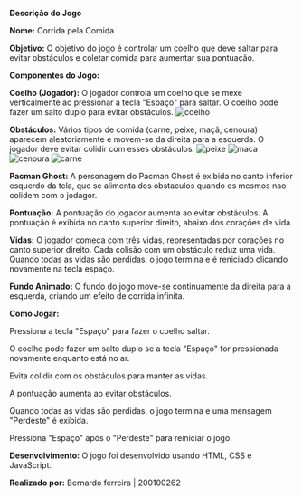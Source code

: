 **Descrição do Jogo**


**Nome:** Corrida pela Comida

**Objetivo:**
O objetivo do jogo é controlar um coelho que deve saltar para evitar obstáculos e coletar comida para aumentar sua pontuação.

**Componentes do Jogo:**


**Coelho (Jogador):** O jogador controla um coelho que se mexe verticalmente ao pressionar a tecla "Espaço" para saltar. O coelho pode fazer um salto duplo para evitar obstáculos.
![coelho](https://github.com/Bernardo2Ferreira/CorridaPelaComida/assets/160871420/18365078-cced-4656-8505-87261dd23cd9)

**Obstáculos:** Vários tipos de comida (carne, peixe, maçã, cenoura) aparecem aleatoriamente e movem-se da direita para a esquerda. O jogador deve evitar colidir com esses obstáculos.
![peixe](https://github.com/Bernardo2Ferreira/CorridaPelaComida/assets/160871420/fc922c23-29da-4187-a209-74d74e565872)
![maca](https://github.com/Bernardo2Ferreira/CorridaPelaComida/assets/160871420/aa9e7417-fb6e-43ae-89a9-41ce89c74233)
![cenoura](https://github.com/Bernardo2Ferreira/CorridaPelaComida/assets/160871420/5e647cac-7733-4007-9af2-71e4b43e4da0)
![carne](https://github.com/Bernardo2Ferreira/CorridaPelaComida/assets/160871420/45874701-a8b3-463a-a904-de40a3504a7b)

**Pacman Ghost:** A personagem do Pacman Ghost é exibida no canto inferior esquerdo da tela, que se alimenta dos obstaculos quando os mesmos nao colidem com o jodagor.

**Pontuação:** A pontuação do jogador aumenta ao evitar obstáculos. A pontuação é exibida no canto superior direito, abaixo dos corações de vida.

**Vidas:** O jogador começa com três vidas, representadas por corações no canto superior direito. Cada colisão com um obstáculo reduz uma vida. Quando todas as vidas são perdidas, o jogo termina e é reniciado clicando novamente na tecla espaço.

**Fundo Animado:** O fundo do jogo move-se continuamente da direita para a esquerda, criando um efeito de corrida infinita.



**Como Jogar:**  

Pressiona a tecla "Espaço" para fazer o coelho saltar.

O coelho pode fazer um salto duplo se a tecla "Espaço" for pressionada novamente enquanto está no ar.

Evita colidir com os obstáculos para manter as vidas.

A pontuação aumenta ao evitar obstáculos.

Quando todas as vidas são perdidas, o jogo termina e uma mensagem "Perdeste" é exibida.

Pressiona "Espaço" após o "Perdeste" para reiniciar o jogo.


**Desenvolvimento:** O jogo foi desenvolvido usando HTML, CSS e JavaScript. 

**Realizado por:** Bernardo ferreira | 200100262
